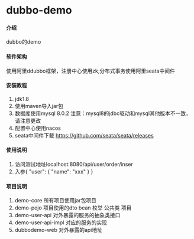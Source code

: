# dubbo-demo

#### 介绍
dubbo的demo

#### 软件架构
使用阿里ddubbo框架，注册中心使用zk,分布式事务使用阿里seata中间件


#### 安装教程

1.  jdk1.8
2.  使用maven导入jar包
3.  数据库使用mysql 8.0.2  注意：mysql8的jdbc驱动和mysql其他版本不一致，请注意更改
4.  配置中心使用nacos
5.  seata中间件下载 https://github.com/seata/seata/releases


#### 使用说明

1.  访问测试地址localhost:8080/api/user/order/inser 
2.  入参{
      	"user": {
      		"name": "xxx"
      	}
      }

#### 项目说明

1. demo-core 所有项目使用jar包项目
2. demo-pojo 项目使用的dto bean 枚举 公共类 项目
3. demo-user-api  对外暴露的服务的抽象类接口
4. demo-user-api-impl 对应的服务的实现
5. dubbodemo-web 对外暴露的api地址 




